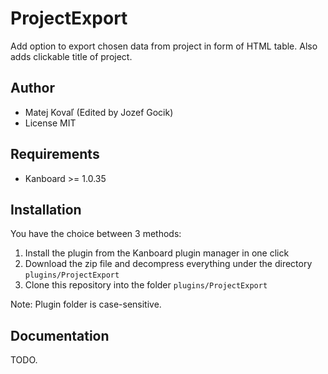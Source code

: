 ProjectExport
==============================

Add option to export chosen data from project in form of HTML table. Also adds clickable title of project.

Author
------

- Matej Kovaľ (Edited by Jozef Gocik)
- License MIT

Requirements
------------

- Kanboard >= 1.0.35

Installation
------------

You have the choice between 3 methods:

1. Install the plugin from the Kanboard plugin manager in one click
2. Download the zip file and decompress everything under the directory `plugins/ProjectExport`
3. Clone this repository into the folder `plugins/ProjectExport`

Note: Plugin folder is case-sensitive.

Documentation
-------------

TODO.
